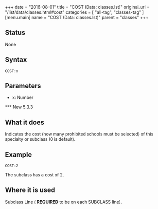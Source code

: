 +++
date = "2016-08-01"
title = "COST (Data: classes.lst)"
original_url = "/list/data/classes.html#cost"
categories = [ "all-tag", "classes-tag" ]
[menu.main]
    name = "COST (Data: classes.lst)"
    parent = "classes"
+++

## Status

None

## Syntax

`COST:x`

## Parameters

-   x: Number



<span id="cost"></span> \*\*\* New 5.3.3

What it does
------------

Indicates the cost (how many prohibited schools must be selected) of
this specialty or subclass (0 is default).

Example
-------

`COST:2`

The subclass has a cost of 2.

Where it is used
----------------

Subclass Line ( **REQUIRED** to be on each SUBCLASS line).

